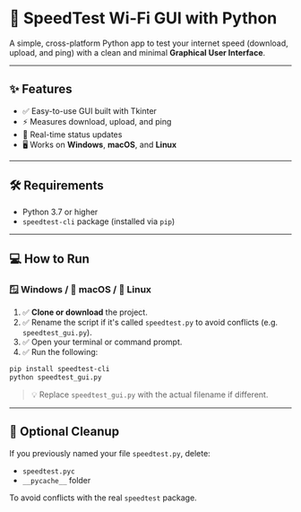 # 📶 SpeedTest Wi-Fi GUI with Python

A simple, cross-platform Python app to test your internet speed (download, upload, and ping) with a clean and minimal **Graphical User Interface**.

---

## ✨ Features

- ✅ Easy-to-use GUI built with Tkinter  
- ⚡ Measures download, upload, and ping  
- 🔄 Real-time status updates  
- 🖥️ Works on **Windows**, **macOS**, and **Linux**

---

## 🛠️ Requirements

- Python 3.7 or higher  
- `speedtest-cli` package (installed via `pip`)

---

## 💻 How to Run

### 🪟 Windows / 🍎 macOS / 🐧 Linux

1. ✅ **Clone or download** the project.
2. ✅ Rename the script if it's called `speedtest.py` to avoid conflicts (e.g. `speedtest_gui.py`).
3. ✅ Open your terminal or command prompt.
4. ✅ Run the following:

```bash
pip install speedtest-cli
python speedtest_gui.py
```

> 💡 Replace `speedtest_gui.py` with the actual filename if different.

---

## 🧽 Optional Cleanup

If you previously named your file `speedtest.py`, delete:

- `speedtest.pyc`
- `__pycache__` folder

To avoid conflicts with the real `speedtest` package.

